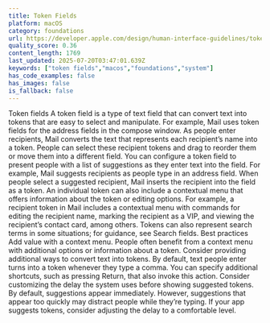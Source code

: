 ```yaml
---
title: Token Fields
platform: macOS
category: foundations
url: https://developer.apple.com/design/human-interface-guidelines/token-fields
quality_score: 0.36
content_length: 1769
last_updated: 2025-07-20T03:47:01.639Z
keywords: ["token fields","macos","foundations","system"]
has_code_examples: false
has_images: false
is_fallback: false
---
```


Token fields A token field is a type of text field that can convert text into tokens that are easy to select and manipulate. For example, Mail uses token fields for the address fields in the compose window. As people enter recipients, Mail converts the text that represents each recipient’s name into a token. People can select these recipient tokens and drag to reorder them or move them into a different field. You can configure a token field to present people with a list of suggestions as they enter text into the field. For example, Mail suggests recipients as people type in an address field. When people select a suggested recipient, Mail inserts the recipient into the field as a token. An individual token can also include a contextual menu that offers information about the token or editing options. For example, a recipient token in Mail includes a contextual menu with commands for editing the recipient name, marking the recipient as a VIP, and viewing the recipient’s contact card, among others. Tokens can also represent search terms in some situations; for guidance, see Search fields. Best practices Add value with a context menu. People often benefit from a context menu with additional options or information about a token. Consider providing additional ways to convert text into tokens. By default, text people enter turns into a token whenever they type a comma. You can specify additional shortcuts, such as pressing Return, that also invoke this action. Consider customizing the delay the system uses before showing suggested tokens. By default, suggestions appear immediately. However, suggestions that appear too quickly may distract people while they’re typing. If your app suggests tokens, consider adjusting the delay to a comfortable level.